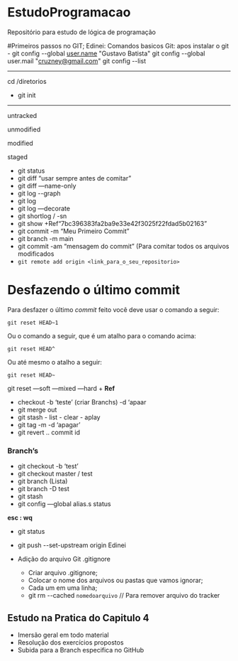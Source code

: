 # EstudoProgramacao
Repositório para estudo de lógica de programação

#Primeiros passos no GIT;
Edinei: Comandos basicos Git:
 apos instalar o git -
git config --global [user.name](http://user.name/) "Gustavo Batista"
git config --global user.mail "[cruzney@gmail.com](mailto:cruzney@gmail.com)"
 git config --list

---

cd /diretorios

 * git init

---

untracked

unmodified

modified

staged

- git status
- git diff “usar sempre antes de comitar”
- git diff —name-only
- git log --graph
- git log
- git log —decorate
- git shortlog  / -sn
- git show +Ref“7bc396383fa2ba9e33e42f3025f22fdad5b02163”
- git commit -m “Meu Primeiro Commit”
- git branch -m main
- git commit -am “mensagem do commit”   (Para comitar todos os arquivos modificados
- `git remote add origin <link_para_o_seu_repositorio>`

# **Desfazendo o último commit**

Para desfazer o último *commit* feito você deve usar o comando a seguir:

`git reset HEAD~1`

Ou o comando a seguir, que é um atalho para o comando acima:

`git reset HEAD^`

Ou até mesmo o atalho a seguir:

`git reset HEAD~`

git reset —soft —mixed —hard  + **Ref**

- checkout -b ‘teste’   (criar Branchs) -d ‘apaar
- git merge out
- git stash - list - clear - aplay
- git tag -m -d ‘apagar’
- git revert .. commit id

### Branch’s

- git checkout -b ‘test’
- git checkout master / test
- git branch   (Lista)
- git branch -D test
- git stash
- git config —global alias.s status

**esc : wq**

* git status
* git push --set-upstream origin Edinei
* Adição do arquivo Git .gitignore
  
   - Criar arquivo .gitignore;
  -  Colocar o nome dos arquivos ou pastas que vamos ignorar;
    - Cada um em uma linha;
    - git rm --cached `nomedoarquivo` // Para remover arquivo do tracker


## Estudo na Pratica do Capitulo 4
* Imersão geral em todo material
* Resolução dos exercícios propostos 
* Subida para a Branch especifica no GitHub